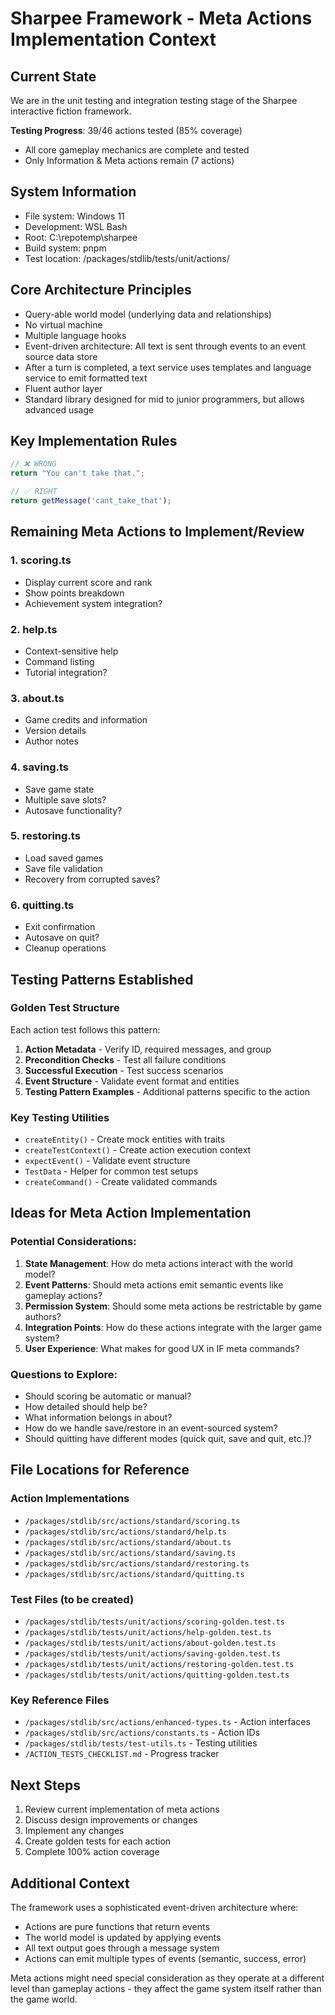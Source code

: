 # Sharpee Framework - Meta Actions Implementation Context

## Current State
We are in the unit testing and integration testing stage of the Sharpee interactive fiction framework.

**Testing Progress**: 39/46 actions tested (85% coverage)
- All core gameplay mechanics are complete and tested
- Only Information & Meta actions remain (7 actions)

## System Information
- File system: Windows 11
- Development: WSL Bash
- Root: C:\repotemp\sharpee
- Build system: pnpm
- Test location: /packages/stdlib/tests/unit/actions/

## Core Architecture Principles
- Query-able world model (underlying data and relationships)
- No virtual machine
- Multiple language hooks
- Event-driven architecture: All text is sent through events to an event source data store
- After a turn is completed, a text service uses templates and language service to emit formatted text
- Fluent author layer
- Standard library designed for mid to junior programmers, but allows advanced usage

## Key Implementation Rules
```typescript
// ❌ WRONG
return "You can't take that.";

// ✅ RIGHT
return getMessage('cant_take_that');
```

## Remaining Meta Actions to Implement/Review

### 1. scoring.ts
- Display current score and rank
- Show points breakdown
- Achievement system integration?

### 2. help.ts
- Context-sensitive help
- Command listing
- Tutorial integration?

### 3. about.ts
- Game credits and information
- Version details
- Author notes

### 4. saving.ts
- Save game state
- Multiple save slots?
- Autosave functionality?

### 5. restoring.ts
- Load saved games
- Save file validation
- Recovery from corrupted saves?

### 6. quitting.ts
- Exit confirmation
- Autosave on quit?
- Cleanup operations

## Testing Patterns Established

### Golden Test Structure
Each action test follows this pattern:
1. **Action Metadata** - Verify ID, required messages, and group
2. **Precondition Checks** - Test all failure conditions
3. **Successful Execution** - Test success scenarios
4. **Event Structure** - Validate event format and entities
5. **Testing Pattern Examples** - Additional patterns specific to the action

### Key Testing Utilities
- `createEntity()` - Create mock entities with traits
- `createTestContext()` - Create action execution context
- `expectEvent()` - Validate event structure
- `TestData` - Helper for common test setups
- `createCommand()` - Create validated commands

## Ideas for Meta Action Implementation

### Potential Considerations:
1. **State Management**: How do meta actions interact with the world model?
2. **Event Patterns**: Should meta actions emit semantic events like gameplay actions?
3. **Permission System**: Should some meta actions be restrictable by game authors?
4. **Integration Points**: How do these actions integrate with the larger game system?
5. **User Experience**: What makes for good UX in IF meta commands?

### Questions to Explore:
- Should scoring be automatic or manual?
- How detailed should help be?
- What information belongs in about?
- How do we handle save/restore in an event-sourced system?
- Should quitting have different modes (quick quit, save and quit, etc.)?

## File Locations for Reference

### Action Implementations
- `/packages/stdlib/src/actions/standard/scoring.ts`
- `/packages/stdlib/src/actions/standard/help.ts`
- `/packages/stdlib/src/actions/standard/about.ts`
- `/packages/stdlib/src/actions/standard/saving.ts`
- `/packages/stdlib/src/actions/standard/restoring.ts`
- `/packages/stdlib/src/actions/standard/quitting.ts`

### Test Files (to be created)
- `/packages/stdlib/tests/unit/actions/scoring-golden.test.ts`
- `/packages/stdlib/tests/unit/actions/help-golden.test.ts`
- `/packages/stdlib/tests/unit/actions/about-golden.test.ts`
- `/packages/stdlib/tests/unit/actions/saving-golden.test.ts`
- `/packages/stdlib/tests/unit/actions/restoring-golden.test.ts`
- `/packages/stdlib/tests/unit/actions/quitting-golden.test.ts`

### Key Reference Files
- `/packages/stdlib/src/actions/enhanced-types.ts` - Action interfaces
- `/packages/stdlib/src/actions/constants.ts` - Action IDs
- `/packages/stdlib/tests/test-utils.ts` - Testing utilities
- `/ACTION_TESTS_CHECKLIST.md` - Progress tracker

## Next Steps
1. Review current implementation of meta actions
2. Discuss design improvements or changes
3. Implement any changes
4. Create golden tests for each action
5. Complete 100% action coverage

## Additional Context
The framework uses a sophisticated event-driven architecture where:
- Actions are pure functions that return events
- The world model is updated by applying events
- All text output goes through a message system
- Actions can emit multiple types of events (semantic, success, error)

Meta actions might need special consideration as they operate at a different level than gameplay actions - they affect the game system itself rather than the game world.
